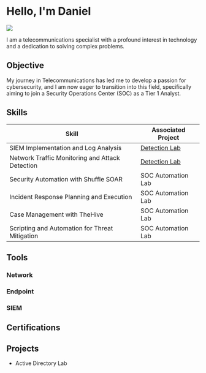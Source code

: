 # Hello, I'm Daniel 
<a href="https://linkedin.com/in/daniel-mambu"><img src="https://img.shields.io/badge/-LinkedIn-0072b1?&style=for-the-badge&logo=linkedin&logoColor=white" /></a>

I am a telecommunications specialist with a profound interest in technology and a dedication to solving complex problems.

## Objective

My journey in Telecommunications has led me to develop a passion for cybersecurity, and I am now eager to transition into this field, specifically aiming to join a Security Operations Center (SOC) as a Tier 1 Analyst.

## Skills

| Skill                                         | Associated Project         |
|-----------------------------------------------|----------------------------|
| SIEM Implementation and Log Analysis          | <a href="https://google.com">Detection Lab</a>|
| Network Traffic Monitoring and Attack Detection | <a href="https://google.com">Detection Lab</a>|
| Security Automation with Shuffle SOAR         | SOC Automation Lab|
| Incident Response Planning and Execution      | SOC Automation Lab|
| Case Management with TheHive                  | SOC Automation Lab|
| Scripting and Automation for Threat Mitigation | SOC Automation Lab|

## Tools

### Network

### Endpoint


### SIEM


## Certifications


## Projects
- Active Directory Lab